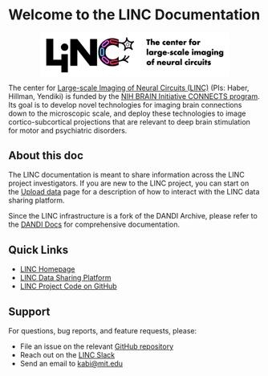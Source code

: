 # Welcome to the LINC Documentation

<img
src="./img/linc.logo.color+white.png"
alt="linc_banner"
style="width: 75%; height: auto; display: block; margin-left: auto; margin-right: auto;"/>

The center for [Large-scale Imaging of Neural Circuits (LINC)](https://connects.mgh.harvard.edu/)
 (PIs: Haber, Hillman, Yendiki) is funded by the
 [NIH BRAIN Initiative CONNECTS program](https://www.ninds.nih.gov/news-events/highlights-announcements/nih-brain-initiative-launches-projects-develop-innovative-technologies-map-brain-incredible-detail).
Its goal is to develop novel technologies for imaging brain connections down to 
the microscopic scale, and deploy these technologies to image 
cortico-subcortical projections that are relevant to deep brain stimulation for 
motor and psychiatric disorders.

## About this doc

The LINC documentation is meant to share information across the LINC project investigators.  If you are new to the LINC project, you can start on the [Upload data](upload.md) page for a description of how to interact with the LINC data sharing platform.

Since the LINC infrastructure is a fork of the DANDI Archive, please refer to the [DANDI Docs](https://www.dandiarchive.org/handbook) for comprehensive documentation.

## Quick Links

- [LINC Homepage](https://connects.mgh.harvard.edu/)
- [LINC Data Sharing Platform](https://lincbrain.org/)
- [LINC Project Code on GitHub](https://github.com/lincbrain)

## Support

For questions, bug reports, and feature requests, please:

- File an issue on the relevant [GitHub repository](https://github.com/lincbrain)
- Reach out on the [LINC Slack](https://mit-lincbrain.slack.com/)
- Send an email to kabi@mit.edu
